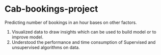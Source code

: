 # Cab-bookings-project
Predicting number of bookings in an hour bases on other factors.

1. Visualized data to draw insights which can be used to build model or to improve model.
2. Understood the performance and time consumption of Supervised and unsupervised algorithms on data.

